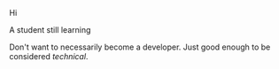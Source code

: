 Hi

A student still learning

Don't want to necessarily become a developer. Just good enough to be considered *technical*.
